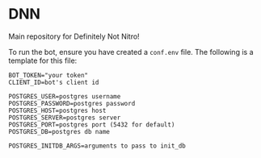 # DNN
Main repository for Definitely Not Nitro!

To run the bot, ensure you have created a `conf.env` file. The
following is a template for this file:
```
BOT_TOKEN="your token"
CLIENT_ID=bot's client id

POSTGRES_USER=postgres username
POSTGRES_PASSWORD=postgres password
POSTGRES_HOST=postgres host
POSTGRES_SERVER=postgres server
POSTGRES_PORT=postgres port (5432 for default)
POSTGRES_DB=postgres db name

POSTGRES_INITDB_ARGS=arguments to pass to init_db
```

